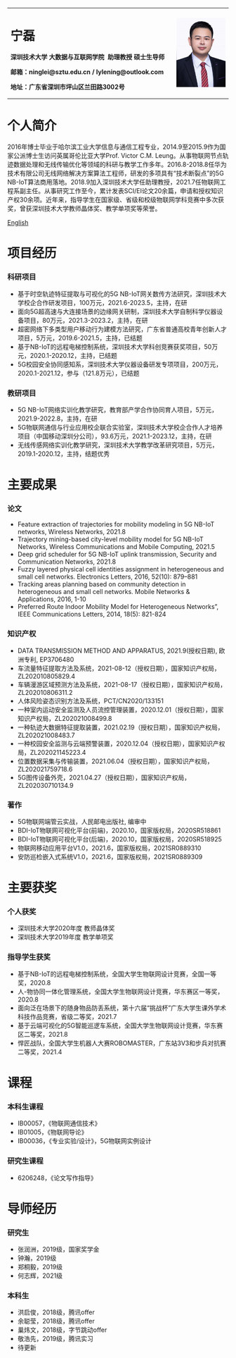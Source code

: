<table border="0">
  <tr>
    <td width="75%">
      <h1>宁磊</h1>
      <p><b>深圳技术大学&nbsp;大数据与互联网学院</b>&nbsp;&nbsp;<b>助理教授&nbsp;硕士生导师</b></p>
      <p><b>邮箱：ninglei@sztu.edu.cn&nbsp;/&nbsp;lylening@outlook.com</b></p>
      <p><b>地址：广东省深圳市坪山区兰田路3002号</b></p>
    </td>
    <td width="25%">
      <img src="/lylening.jpg" width="100%">
    </td>
  </tr>
</table>

# 个人简介
<p>2016年博士毕业于哈尔滨工业大学信息与通信工程专业，2014.9至2015.9作为国家公派博士生访问英属哥伦比亚大学Prof. Victor C.M. Leung。从事物联网节点轨迹数据处理和无线传输优化等领域的科研与教学工作多年。2016.8-2018.8任华为技术有限公司无线网络解决方案算法工程师，研发的多项具有“技术断裂点”的5G NB-IoT算法商用落地。2018.9加入深圳技术大学任助理教授，2021.7任物联网工程系副主任。从事研究工作至今，累计发表SCI/EI论文20余篇，申请和授权知识产权30余项。近年来，指导学生在国家级、省级和校级物联网学科竞赛中多次获奖，曾获深圳技术大学教师晶体奖、教学单项奖等荣誉。</p>
<a href="/index-en.html">English</a>

# 项目经历
### 科研项目
- 基于时空轨迹特征提取与可视化的5G NB-IoT网关数传方法研究，深圳技术大学校企合作研发项目，100万元，2021.6-2023.5，主持，在研
- 面向5G超高速与大连接场景的边缘网关研制，深圳技术大学自制科学仪器设备项目，80万元，2021.3-2023.2，主持，在研
- 超密网络下多类型用户移动行为建模方法研究，广东省普通高校青年创新人才项目，5万元，2019.6-2021.5，主持，已结题
- 基于NB-IoT的远程电梯控制系统，深圳技术大学科创竞赛获奖项目，50万元，2020.1-2020.12，主持，已结题
- 5G校园安全协同感知系，深圳技术大学仪器设备研发专项项目，200万元，2020.1-2021.12，参与（121.8万元），已结题

### 教研项目
- 5G NB-IoT网络实训化教学研究，教育部产学合作协同育人项目，5万元，2021.9-2022.8，主持，在研
- 5G物联网通信与行业应用校企联合实验室，深圳技术大学校企合作人才培养项目（中国移动深圳分公司），93.6万元，2021.1-2023.12，主持，在研
- 无线传感网络实训化教学研究，深圳技术大学教学改革研究项目，5万元，2019.1-2020.12，主持，结题优秀

# 主要成果
### 论文
- Feature extraction of trajectories for mobility modeling in 5G NB-IoT networks, Wireless Networks, 2021.8
- Trajectory mining-based city-level mobility model for 5G NB-IoT Networks, Wireless Communications and Mobile Computing, 2021.5
- Deep grid scheduler for 5G NB-IoT uplink transmission, Security and Communication Networks, 2021.8
- Fuzzy layered physical cell identities assignment in heterogeneous and small cell networks. Electronics Letters, 2016, 52(10): 879–881
- Tracking areas planning based on community detection in heterogeneous and small cell networks. Mobile Networks & Applications, 2016, 1-10
- Preferred Route Indoor Mobility Model for Heterogeneous Networks”, IEEE Communications Letters, 2014, 18(5): 821-824

### 知识产权
- DATA TRANSMISSION METHOD AND APPARATUS, 2021.9(授权日期), 欧洲专利, EP3706480
- 车流量特征提取方法及系统，2021-08-12（授权日期），国家知识产权局，ZL202010805829.4
- 车辆漫游区域预测方法及系统，2021-08-17（授权日期），国家知识产权局，ZL202010806311.2
- 人体风险姿态识别方法及系统，PCT/CN2020/133151
- 一种室内运动安全监测及人员流控管理装置，2020.12.01（授权日期），国家知识产权局，ZL202021008499.8
- 一种轨迹大数据特征提取装置，2021.02.19（授权日期），国家知识产权局，ZL202021008483.7
- 一种校园安全监测与云端预警装置，2020.12.04（授权日期），国家知识产权局，ZL202021145223.4
- 位置数据采集与传输装置，2021.06.04（授权日期），国家知识产权局，ZL202021759718.6
- 5G图传设备外壳，2021.04.27（授权日期），国家知识产权局，ZL202030710134.9

### 著作
- 5G物联网端管云实战，人民邮电出版社, 编审中
- BDI-IoT物联网可视化平台(前端)，2020.10，国家版权局，2020SR518861
- BDI-IoT物联网可视化平台(后端)，2020.10，国家版权局，2020SR518925
- 物联网移动应用平台V1.0，2021.6，国家版权局，2021SR0889310
- 安防巡检嵌入式系统V1.0，2021.6，国家版权局，2021SR0889309

# 主要获奖
### 个人获奖
- 深圳技术大学2020年度 教师晶体奖
- 深圳技术大学2019年度 教学单项奖
	
### 指导学生获奖
- 基于NB-IoT的远程电梯控制系统，全国大学生物联网设计竞赛，全国一等奖，2020.8
- 人-物协同一体化管理系统，全国大学生物联网设计竞赛，华东赛区一等奖，2020.8
- 面向泛在场景下的随身物品防丢系统，第十六届“挑战杯”广东大学生课外学术科技作品竞赛，省级二等奖，2021.7
- 基于云端可视化的5G智能巡逻车系统，全国大学生物联网设计竞赛，华东赛区二等奖，2021.8
- 悍匠战队，全国大学生机器人大赛ROBOMASTER，广东站3V3和步兵对抗赛二等奖，2021.4

# 课程
### 本科生课程
- IB00057，《物联网通信技术》
- IB01005，《物联网导论》
- IB00036，《专业实验/设计》，5G物联网实例设计

### 研究生课程
- 6206248，《论文写作指导》

# 导师经历
### 研究生
- 张润洲，2019级，国家奖学金
- 钟瀚，2019级
- 郑桐毅，2019级
- 何志辉，2021级

### 本科生
- 洪启俊，2018级，腾讯offer
- 余聪莹，2018级，腾讯offer
- 巢炜文，2018级，字节跳动offer
- 敬浩先，2019级，腾讯实习
- 待更新
